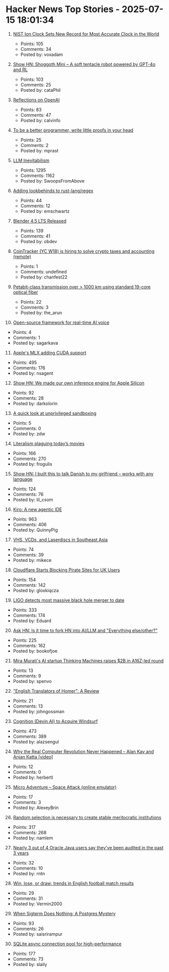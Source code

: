 # Hacker News Top Stories - 2025-07-15 18:01:34

1. [NIST Ion Clock Sets New Record for Most Accurate Clock in the World](https://www.nist.gov/news-events/news/2025/07/nist-ion-clock-sets-new-record-most-accurate-clock-world)
   - Points: 105
   - Comments: 34
   - Posted by: voxadam

2. [Show HN: Shoggoth Mini – A soft tentacle robot powered by GPT-4o and RL](https://www.matthieulc.com/posts/shoggoth-mini)
   - Points: 103
   - Comments: 25
   - Posted by: cataPhil

3. [Reflections on OpenAI](https://calv.info/openai-reflections)
   - Points: 83
   - Comments: 47
   - Posted by: calvinfo

4. [To be a better programmer, write little proofs in your head](https://the-nerve-blog.ghost.io/to-be-a-better-programmer-write-little-proofs-in-your-head/)
   - Points: 25
   - Comments: 2
   - Posted by: mprast

5. [LLM Inevitabilism](https://tomrenner.com/posts/llm-inevitabilism/)
   - Points: 1295
   - Comments: 1162
   - Posted by: SwoopsFromAbove

6. [Adding lookbehinds to rust-lang/regex](https://systemf.epfl.ch/blog/rust-regex-lookbehinds/)
   - Points: 44
   - Comments: 12
   - Posted by: emschwartz

7. [Blender 4.5 LTS Released](https://www.blender.org/download/releases/4-5/)
   - Points: 139
   - Comments: 41
   - Posted by: obdev

8. [CoinTracker (YC W18) is hiring to solve crypto taxes and accounting (remote)](undefined)
   - Points: 1
   - Comments: undefined
   - Posted by: chanfest22

9. [Petabit-class transmission over > 1000 km using standard 19-core optical fiber](https://www.nict.go.jp/en/press/2025/05/29-1.html)
   - Points: 22
   - Comments: 3
   - Posted by: the_arun

10. [Open-source framework for real-time AI voice](https://github.com/videosdk-live/agents)
   - Points: 4
   - Comments: 1
   - Posted by: sagarkava

11. [Apple's MLX adding CUDA support](https://github.com/ml-explore/mlx/pull/1983)
   - Points: 495
   - Comments: 176
   - Posted by: nsagent

12. [Show HN: We made our own inference engine for Apple Silicon](https://github.com/trymirai/uzu)
   - Points: 92
   - Comments: 28
   - Posted by: darkolorin

13. [A quick look at unprivileged sandboxing](https://www.uninformativ.de/blog/postings/2025-07-13/0/POSTING-en.html)
   - Points: 5
   - Comments: 0
   - Posted by: zdw

14. [Literalism plaguing today’s movies](https://www.newyorker.com/culture/critics-notebook/the-new-literalism-plaguing-todays-biggest-movies)
   - Points: 166
   - Comments: 270
   - Posted by: frogulis

15. [Show HN: I built this to talk Danish to my girlfriend – works with any language](https://menerdu.vercel.app/)
   - Points: 124
   - Comments: 76
   - Posted by: lil_csom

16. [Kiro: A new agentic IDE](https://kiro.dev/blog/introducing-kiro/)
   - Points: 963
   - Comments: 406
   - Posted by: QuinnyPig

17. [VHS, VCDs, and Laserdiscs in Southeast Asia](https://rubenerd.com/vcds-and-laserdiscs-in-southeast-asia/)
   - Points: 74
   - Comments: 39
   - Posted by: mikece

18. [Cloudflare Starts Blocking Pirate Sites for UK Users](https://torrentfreak.com/cloudflare-starts-blocking-pirate-sites-for-uk-users-thats-a-pretty-big-deal-250715/)
   - Points: 154
   - Comments: 142
   - Posted by: gloxkiqcza

19. [LIGO detects most massive black hole merger to date](https://www.caltech.edu/about/news/ligo-detects-most-massive-black-hole-merger-to-date)
   - Points: 333
   - Comments: 174
   - Posted by: Eduard

20. [Ask HN: Is it time to fork HN into AI/LLM and "Everything else/other?"](undefined)
   - Points: 225
   - Comments: 162
   - Posted by: bookofjoe

21. [Mira Murati's AI startup Thinking Machines raises $2B in A16Z-led round](https://www.reuters.com/technology/mira-muratis-ai-startup-thinking-machines-raises-2-billion-a16z-led-round-2025-07-15/)
   - Points: 13
   - Comments: 9
   - Posted by: spenvo

22. ["English Translators of Homer": A Review](https://whatisthequestion.wordpress.com/2025/07/12/english-translators-of-homer-by-simeon-underwood/)
   - Points: 21
   - Comments: 13
   - Posted by: johngossman

23. [Cognition (Devin AI) to Acquire Windsurf](https://cognition.ai/blog/windsurf)
   - Points: 473
   - Comments: 389
   - Posted by: alazsengul

24. [Why the Real Computer Revolution Never Happened – Alan Kay and Anjan Katta [video]](https://www.youtube.com/watch?v=MbEZ-DC0L-g)
   - Points: 12
   - Comments: 0
   - Posted by: herbertl

25. [Micro Adventure – Space Attack (online emulator)](https://auri-microadventure.azurewebsites.net/)
   - Points: 17
   - Comments: 3
   - Posted by: AlexeyBrin

26. [Random selection is necessary to create stable meritocratic institutions](https://assemblingamerica.substack.com/p/there-is-no-meritocracy-without-lottocracy)
   - Points: 317
   - Comments: 268
   - Posted by: namlem

27. [Nearly 3 out of 4 Oracle Java users say they've been audited in the past 3 years](https://www.theregister.com/2025/07/15/oracle_java_users_audited/)
   - Points: 32
   - Comments: 10
   - Posted by: rntn

28. [Win, lose, or draw: trends in English football match results](https://blog.engora.com/2025/06/english-football-data.html)
   - Points: 29
   - Comments: 31
   - Posted by: Vermin2000

29. [When Sigterm Does Nothing: A Postgres Mystery](https://clickhouse.com/blog/sigterm-postgres-mystery)
   - Points: 93
   - Comments: 26
   - Posted by: saisrirampur

30. [SQLite async connection pool for high-performance](https://github.com/slaily/aiosqlitepool)
   - Points: 177
   - Comments: 73
   - Posted by: slaily

